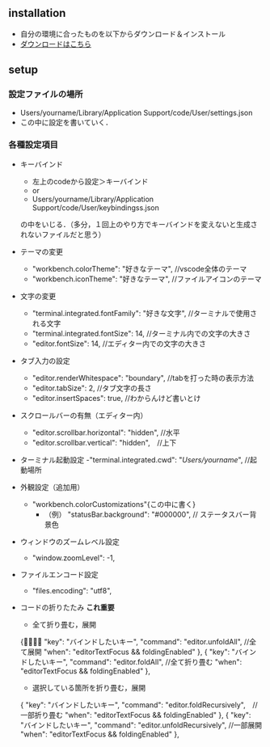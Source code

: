 installation
------------

-   自分の環境に合ったものを以下からダウンロード＆インストール
-   [ダウンロードはこちら](https://code.visualstudio.com/download)

setup
-----

### 設定ファイルの場所

-   Users/yourname/Library/Application Support/code/User/settings.json
-   この中に設定を書いていく．

### 各種設定項目

-   キーバインド
    -   左上のcodeから設定＞キーバインド
    -   or
    -   Users/yourname/Library/Application
        Support/code/User/keybindingss.json

    の中をいじる．（多分，１回上のやり方でキーバインドを変えないと生成されないファイルだと思う）
-   テーマの変更
    -   \"workbench.colorTheme\": \"好きなテーマ\", //vscode全体のテーマ
    -   \"workbench.iconTheme\": \"好きなテーマ\",
        //ファイルアイコンのテーマ
-   文字の変更
    -   \"terminal.integrated.fontFamily\": \"好きな文字\",
        //ターミナルで使用される文字
    -   \"terminal.integrated.fontSize\": 14,
        //ターミナル内での文字の大きさ
    -   \"editor.fontSize\": 14, //エディター内での文字の大きさ
-   タブ入力の設定
    -   \"editor.renderWhitespace\": \"boundary\",
        //tabを打った時の表示方法
    -   \"editor.tabSize\": 2, //タブ文字の長さ
    -   \"editor.insertSpaces\": true, //わからんけど書いとけ
-   スクロールバーの有無（エディター内）
    -   \"editor.scrollbar.horizontal\": \"hidden\", //水平
    -   \"editor.scrollbar.vertical\": \"hidden\",　//上下
-   ターミナル起動設定 -\"terminal.integrated.cwd\":
    \"*Users/yourname*\", //起動場所
-   外観設定（追加用）
    -   \"workbench.colorCustomizations\"{この中に書く}
        -   （例） \"statusBar.background\": \"\#000000\", //
            ステータスバー背景色
-   ウィンドウのズームレベル設定
    -   \"window.zoomLevel\": -1,
-   ファイルエンコード設定
    -   \"files.encoding\": \"utf8\",
-   コードの折りたたみ **これ重要**
    -   全て折り畳む，展開

    { \"key\": \"バインドしたいキー\", \"command\":
    \"editor.unfoldAll\", //全て展開 \"when\": \"editorTextFocus &&
    foldingEnabled\" }, { \"key\": \"バインドしたいキー\", \"command\":
    \"editor.foldAll\", //全て折り畳む \"when\": \"editorTextFocus &&
    foldingEnabled\" },
    -   選択している箇所を折り畳む，展開

    { \"key\": \"バインドしたいキー\", \"command\":
    \"editor.foldRecursively\",　//一部折り畳む \"when\":
    \"editorTextFocus && foldingEnabled\" }, { \"key\":
    \"バインドしたいキー\", \"command\": \"editor.unfoldRecursively\",
    //一部展開 \"when\": \"editorTextFocus && foldingEnabled\" },
